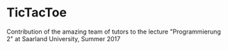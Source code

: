 # TicTacToe
Contribution of the amazing team of tutors to the lecture "Programmierung 2" at Saarland University, Summer 2017
